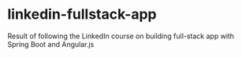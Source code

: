 # linkedin-fullstack-app
Result of following the LinkedIn course on building full-stack app with Spring Boot and Angular.js
